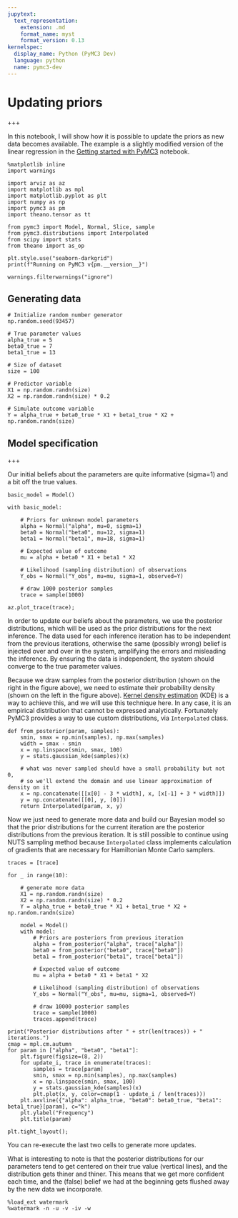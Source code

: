 ```yaml
---
jupytext:
  text_representation:
    extension: .md
    format_name: myst
    format_version: 0.13
kernelspec:
  display_name: Python (PyMC3 Dev)
  language: python
  name: pymc3-dev
---
```


# Updating priors

+++

In this notebook, I will show how it is possible to update the priors as new data becomes available. The example is a slightly modified version of the linear regression in the [Getting started with PyMC3](https://github.com/pymc-devs/pymc3/blob/master/docs/source/notebooks/getting_started.ipynb) notebook.

```{code-cell} ipython3
%matplotlib inline
import warnings

import arviz as az
import matplotlib as mpl
import matplotlib.pyplot as plt
import numpy as np
import pymc3 as pm
import theano.tensor as tt

from pymc3 import Model, Normal, Slice, sample
from pymc3.distributions import Interpolated
from scipy import stats
from theano import as_op

plt.style.use("seaborn-darkgrid")
print(f"Running on PyMC3 v{pm.__version__}")
```

```{code-cell} ipython3
warnings.filterwarnings("ignore")
```

## Generating data

```{code-cell} ipython3
# Initialize random number generator
np.random.seed(93457)

# True parameter values
alpha_true = 5
beta0_true = 7
beta1_true = 13

# Size of dataset
size = 100

# Predictor variable
X1 = np.random.randn(size)
X2 = np.random.randn(size) * 0.2

# Simulate outcome variable
Y = alpha_true + beta0_true * X1 + beta1_true * X2 + np.random.randn(size)
```

## Model specification

+++

Our initial beliefs about the parameters are quite informative (sigma=1) and a bit off the true values.

```{code-cell} ipython3
basic_model = Model()

with basic_model:

    # Priors for unknown model parameters
    alpha = Normal("alpha", mu=0, sigma=1)
    beta0 = Normal("beta0", mu=12, sigma=1)
    beta1 = Normal("beta1", mu=18, sigma=1)

    # Expected value of outcome
    mu = alpha + beta0 * X1 + beta1 * X2

    # Likelihood (sampling distribution) of observations
    Y_obs = Normal("Y_obs", mu=mu, sigma=1, observed=Y)

    # draw 1000 posterior samples
    trace = sample(1000)
```

```{code-cell} ipython3
az.plot_trace(trace);
```

In order to update our beliefs about the parameters, we use the posterior distributions, which will be used as the prior distributions for the next inference. The data used for each inference iteration has to be independent from the previous iterations, otherwise the same (possibly wrong) belief is injected over and over in the system, amplifying the errors and misleading the inference. By ensuring the data is independent, the system should converge to the true parameter values.

Because we draw samples from the posterior distribution (shown on the right in the figure above), we need to estimate their probability density (shown on the left in the figure above). [Kernel density estimation](https://en.wikipedia.org/wiki/Kernel_density_estimation) (KDE) is a way to achieve this, and we will use this technique here. In any case, it is an empirical distribution that cannot be expressed analytically. Fortunately PyMC3 provides a way to use custom distributions, via `Interpolated` class.

```{code-cell} ipython3
def from_posterior(param, samples):
    smin, smax = np.min(samples), np.max(samples)
    width = smax - smin
    x = np.linspace(smin, smax, 100)
    y = stats.gaussian_kde(samples)(x)

    # what was never sampled should have a small probability but not 0,
    # so we'll extend the domain and use linear approximation of density on it
    x = np.concatenate([[x[0] - 3 * width], x, [x[-1] + 3 * width]])
    y = np.concatenate([[0], y, [0]])
    return Interpolated(param, x, y)
```

Now we just need to generate more data and build our Bayesian model so that the prior distributions for the current iteration are the posterior distributions from the previous iteration. It is still possible to continue using NUTS sampling method because `Interpolated` class implements calculation of gradients that are necessary for Hamiltonian Monte Carlo samplers.

```{code-cell} ipython3
traces = [trace]
```

```{code-cell} ipython3
for _ in range(10):

    # generate more data
    X1 = np.random.randn(size)
    X2 = np.random.randn(size) * 0.2
    Y = alpha_true + beta0_true * X1 + beta1_true * X2 + np.random.randn(size)

    model = Model()
    with model:
        # Priors are posteriors from previous iteration
        alpha = from_posterior("alpha", trace["alpha"])
        beta0 = from_posterior("beta0", trace["beta0"])
        beta1 = from_posterior("beta1", trace["beta1"])

        # Expected value of outcome
        mu = alpha + beta0 * X1 + beta1 * X2

        # Likelihood (sampling distribution) of observations
        Y_obs = Normal("Y_obs", mu=mu, sigma=1, observed=Y)

        # draw 10000 posterior samples
        trace = sample(1000)
        traces.append(trace)
```

```{code-cell} ipython3
print("Posterior distributions after " + str(len(traces)) + " iterations.")
cmap = mpl.cm.autumn
for param in ["alpha", "beta0", "beta1"]:
    plt.figure(figsize=(8, 2))
    for update_i, trace in enumerate(traces):
        samples = trace[param]
        smin, smax = np.min(samples), np.max(samples)
        x = np.linspace(smin, smax, 100)
        y = stats.gaussian_kde(samples)(x)
        plt.plot(x, y, color=cmap(1 - update_i / len(traces)))
    plt.axvline({"alpha": alpha_true, "beta0": beta0_true, "beta1": beta1_true}[param], c="k")
    plt.ylabel("Frequency")
    plt.title(param)

plt.tight_layout();
```

You can re-execute the last two cells to generate more updates.

What is interesting to note is that the posterior distributions for our parameters tend to get centered on their true value (vertical lines), and the distribution gets thiner and thiner. This means that we get more confident each time, and the (false) belief we had at the beginning gets flushed away by the new data we incorporate.

```{code-cell} ipython3
%load_ext watermark
%watermark -n -u -v -iv -w
```

